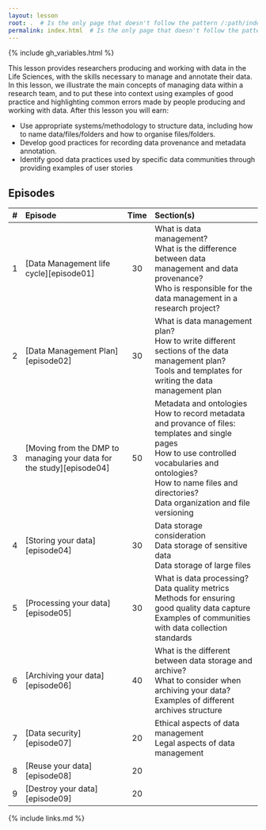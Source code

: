 ```yaml
---
layout: lesson
root: .  # Is the only page that doesn't follow the pattern /:path/index.html
permalink: index.html  # Is the only page that doesn't follow the pattern /:path/index.html
---
```


{% include gh_variables.html %}

This lesson provides researchers producing and working with data in the Life Sciences, with the skills necessary to manage and annotate their data.
In this lesson, we illustrate the main concepts of managing data within a research team, and to put these into context using examples of good practice and highlighting common errors made by people producing and working with data.
After this lesson you will earn:
* Use appropriate systems/methodology to structure data, including how to name data/files/folders and how to organise files/folders.
* Develop good practices for recording data provenance and metadata annotation.
* Identify good data practices used by specific data communities through providing examples of user stories 


## Episodes

| # |  Episode | Time | Section(s)|
|--:|:---------|:----:|:------------|
| 1 | [Data Management life cycle][episode01] | 30 | What is data management?<br>What is the difference between data management and data provenance?<br>Who is responsible for the data management in a research project?|
| 2 | [Data Management Plan][episode02] | 30 | What is data management plan?<br>How to write different sections of the data management plan?<br>Tools and templates for writing the data management plan 
| 3 | [Moving from the DMP to managing your data for the study][episode04] | 50 | Metadata and ontologies <br> How to record metadata and provance of files: templates and single pages <br> How to use controlled vocabularies and ontologies? <br> How to name files and directories? <br> Data organization and file versioning
| 4 | [Storing your data][episode04] | 30 | Data storage consideration <br> Data storage of sensitive data  <br> Data storage of large files
| 5 | [Processing your data][episode05] | 30 | What is data processing? <br> Data quality metrics <br> Methods for ensuring good quality data capture <br> Examples of communities with data collection standards<br>
| 6 | [Archiving your data][episode06] | 40 | What is the different between data storage and archive? <br> What to consider when archiving your data? <br> Examples of different archives structure
| 7 | [Data security][episode07] | 20 | Ethical aspects of data management <br> Legal aspects of data management
| 8 | [Reuse your data][episode08] | 20 | |
| 9 | [Destroy your data][episode09] | 20 | |

{% include links.md %}

